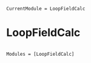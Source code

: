 ```@meta
CurrentModule = LoopFieldCalc
```

# LoopFieldCalc

```@index
```

```@autodocs
Modules = [LoopFieldCalc]
```
